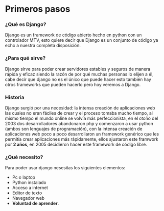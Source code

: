 # Primeros pasos

### ¿Qué es Django?
Django es un framework de código abierto hecho en python con un controlador MTV, esto quiere decir que Django es un conjunto de código ya echo a nuestra completa disposición.

### ¿Para qué sirve?
Django sirve para poder crear servidores estables y seguros de manera rápida y eficaz siendo la razón de por qué muchas personas lo elijen a él, cabe decir que django no es el único que puede hacer esto también hay otros frameworks que pueden hacerlo pero hoy veremos a Django.

### Historia
Django surgió por una necesidad: la intensa creación de aplicaciones web las cuales no eran fáciles de crear y el proceso tomaba mucho tiempo, al mismo tiempo el mundo online se volvía más perfeccionista, en el otoño del 2003 dos desarrolladores abandonaron php y comenzaron a usar python (ambos son lenguajes de programación), con la intensa creación de aplicaciones web poco a poco desarrollaron un framework genérico que les permitía crear aplicaciones más rápidamente, ellos ajustaron este framwork por **2 años**, en 2005 decidieron hacer este framework de código libre.

### ¿Qué necesito?
Para poder usar django nesesitas los siguientes elementos:
* Pc o laptop
* Python instalado
* Acceso a internet 
* Editor de texto
* Navegador web
* **Voluntad de aprender**. 
